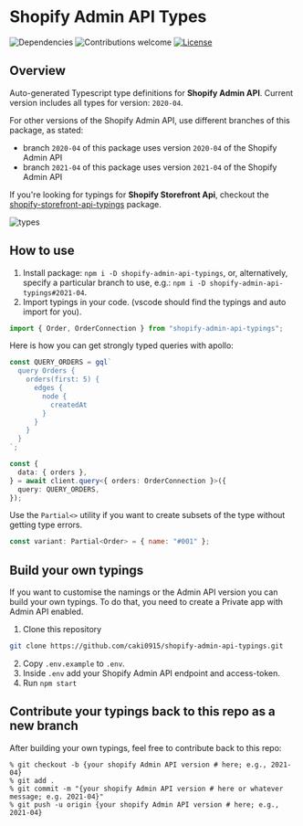 # Shopify Admin API Types

![Dependencies](https://img.shields.io/badge/dependencies-up%20to%20date-brightgreen.svg)
![Contributions welcome](https://img.shields.io/badge/contributions-welcome-orange.svg)
[![License](https://img.shields.io/badge/license-MIT-blue.svg)](https://opensource.org/licenses/MIT)

## Overview

Auto-generated Typescript type definitions for **Shopify Admin API**. Current version includes all types for version: `2020-04`.

For other versions of the Shopify Admin API, use different branches of this package, as stated:
- branch `2020-04` of this package uses version `2020-04` of the Shopify Admin API
- branch `2021-04` of this package uses version `2021-04` of the Shopify Admin API

If you're looking for typings for **Shopify Storefront Api**, checkout the [shopify-storefront-api-typings](https://www.npmjs.com/package/shopify-storefront-api-typings) package.

![types](https://user-images.githubusercontent.com/1438153/72280575-eb2ec200-3638-11ea-9609-4196400219f5.jpg)

## How to use

1. Install package: `npm i -D shopify-admin-api-typings`, or, alternatively, specify a particular branch to use, e.g.: `npm i -D shopify-admin-api-typings#2021-04`.
2. Import typings in your code. (vscode should find the typings and auto import for you).

```js
import { Order, OrderConnection } from "shopify-admin-api-typings";
```

Here is how you can get strongly typed queries with apollo:

```ts
const QUERY_ORDERS = gql`
  query Orders {
    orders(first: 5) {
      edges {
        node {
          createdAt
        }
      }
    }
  }
`;

const {
  data: { orders },
} = await client.query<{ orders: OrderConnection }>({
  query: QUERY_ORDERS,
});
```

Use the `Partial<>` utility if you want to create subsets of the type without getting type errors.

```js
const variant: Partial<Order> = { name: "#001" };
```

## Build your own typings

If you want to customise the namings or the Admin API version you can build your own typings. To do that, you need to create a Private app with Admin API enabled.

1. Clone this repository

```sh
git clone https://github.com/caki0915/shopify-admin-api-typings.git
```

2. Copy `.env.example` to `.env`.
3. Inside `.env` add your Shopify Admin API endpoint and access-token.
4. Run `npm start`

## Contribute your typings back to this repo as a new branch

After building your own typings, feel free to contribute back to this repo:

```shell
% git checkout -b {your shopify Admin API version # here; e.g., 2021-04}
% git add .
% git commit -m "{your shopify Admin API version # here or whatever message; e.g. 2021-04}"
% git push -u origin {your shopify Admin API version # here; e.g., 2021-04}
```